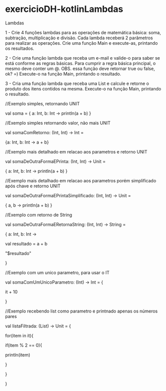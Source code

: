 # exercicioDH-kotlinLambdas


Lambdas


1 - Crie 4 funções lambdas para as operações de matemática básica: soma, subtração, multiplicação e divisão. Cada lambda receberá 2 parâmetros para realizar as operações. Crie uma função Main e execute-as, printando os resultados.


2 - Crie uma função lambda que receba um e-mail e valide-o para saber se está conforme as regras básicas. Para cumprir a regra básica principal, o mesmo deve conter um @. OBS. essa função deve retornar true ou false, ok? =) Execute-o na função Main, printando o resultado.


3 - Cria uma função lambda que receba uma List<Int> e calcule e retorne o produto dos itens contidos na mesma. Execute-o na função Main, printando o resultado.
  
  
  
//Exemplo simples, retornando UNIT

val soma = { a: Int, b: Int -> println(a + b) }
  
  
//Exemplo simples retornando valor, não mais UNIT
 
val somaComRetorno: (Int, Int) -> Int =
  
  
{a: Int, b: Int -> a + b}
  
  
//Exemplo mais detalhado em relacao aos parametros e retorno UNIT
 
val somaDeOutraFormaEPrinta: (Int, Int) -> Unit =
  
  
{ a: Int, b: Int -> println(a + b) }
  
  
//Exemplo mais detalhado em relacao aos parametros porém simplificado após chave e retorno UNIT
  
val somaDeOutraFormaEPrintaSimplificado: (Int, Int) -> Unit =
  
  
{ a, b -> println(a + b) }
  
  
//Exemplo com retorno de String

val somaDeOutraFormaERetornaString: (Int, Int) -> String =
  
  
{ a: Int, b: Int ->
  
  
val resultado = a + b
  
  
"$resultado"
  
  
}
  
  
//Exemplo com um unico parametro, para usar o IT
  
val somaComUmUnicoParametro: (Int) -> Int = {
  
  
it + 10
  
  
}
  
  
//Exemplo recebendo list como parametro e printnado apenas os números pares
  
val listaFiltrada: (List<Int>) -> Unit = {
  
  
for(item in it){
  
  
if(item % 2 == 0){
  
  
println(item)
  
  
}
  
  
}
  
  
}
